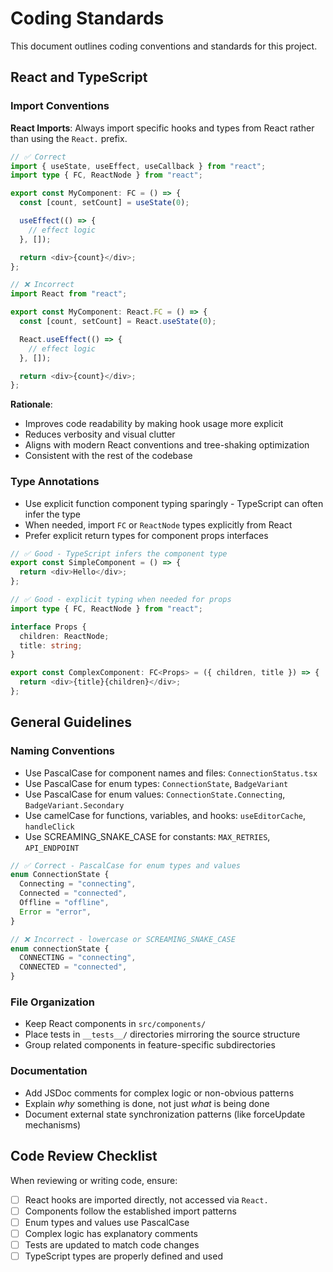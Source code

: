 # Coding Standards

This document outlines coding conventions and standards for this project.

## React and TypeScript

### Import Conventions

**React Imports**: Always import specific hooks and types from React rather than using the `React.` prefix.

```typescript
// ✅ Correct
import { useState, useEffect, useCallback } from "react";
import type { FC, ReactNode } from "react";

export const MyComponent: FC = () => {
  const [count, setCount] = useState(0);

  useEffect(() => {
    // effect logic
  }, []);

  return <div>{count}</div>;
};

// ❌ Incorrect
import React from "react";

export const MyComponent: React.FC = () => {
  const [count, setCount] = React.useState(0);

  React.useEffect(() => {
    // effect logic
  }, []);

  return <div>{count}</div>;
};
```

**Rationale**:
- Improves code readability by making hook usage more explicit
- Reduces verbosity and visual clutter
- Aligns with modern React conventions and tree-shaking optimization
- Consistent with the rest of the codebase

### Type Annotations

- Use explicit function component typing sparingly - TypeScript can often infer the type
- When needed, import `FC` or `ReactNode` types explicitly from React
- Prefer explicit return types for component props interfaces

```typescript
// ✅ Good - TypeScript infers the component type
export const SimpleComponent = () => {
  return <div>Hello</div>;
};

// ✅ Good - explicit typing when needed for props
import type { FC, ReactNode } from "react";

interface Props {
  children: ReactNode;
  title: string;
}

export const ComplexComponent: FC<Props> = ({ children, title }) => {
  return <div>{title}{children}</div>;
};
```

## General Guidelines

### Naming Conventions
- Use PascalCase for component names and files: `ConnectionStatus.tsx`
- Use PascalCase for enum types: `ConnectionState`, `BadgeVariant`
- Use PascalCase for enum values: `ConnectionState.Connecting`, `BadgeVariant.Secondary`
- Use camelCase for functions, variables, and hooks: `useEditorCache`, `handleClick`
- Use SCREAMING_SNAKE_CASE for constants: `MAX_RETRIES`, `API_ENDPOINT`

```typescript
// ✅ Correct - PascalCase for enum types and values
enum ConnectionState {
  Connecting = "connecting",
  Connected = "connected",
  Offline = "offline",
  Error = "error",
}

// ❌ Incorrect - lowercase or SCREAMING_SNAKE_CASE
enum connectionState {
  CONNECTING = "connecting",
  CONNECTED = "connected",
}
```

### File Organization
- Keep React components in `src/components/`
- Place tests in `__tests__/` directories mirroring the source structure
- Group related components in feature-specific subdirectories

### Documentation
- Add JSDoc comments for complex logic or non-obvious patterns
- Explain *why* something is done, not just *what* is being done
- Document external state synchronization patterns (like forceUpdate mechanisms)

## Code Review Checklist

When reviewing or writing code, ensure:
- [ ] React hooks are imported directly, not accessed via `React.`
- [ ] Components follow the established import patterns
- [ ] Enum types and values use PascalCase
- [ ] Complex logic has explanatory comments
- [ ] Tests are updated to match code changes
- [ ] TypeScript types are properly defined and used

